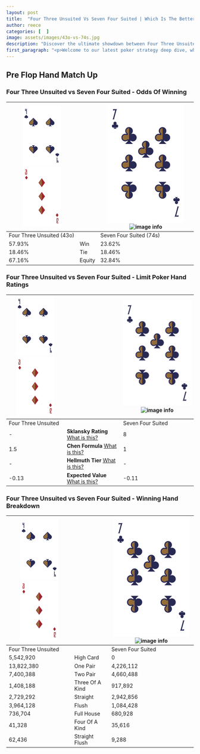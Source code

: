```yaml
---
layout: post
title:  "Four Three Unsuited Vs Seven Four Suited | Which Is The Better Hand In Poker? A Complete Guide"
author: reece
categories: [  ]
image: assets/images/43o-vs-74s.jpg
description: "Discover the ultimate showdown between Four Three Unsuited and Seven Four Suited in poker! Uncover the odds, strategies, and scenarios where one hand triumphs over the other. Get ready to up your poker game with this thrilling analysis."
first_paragraph: "<p>Welcome to our latest poker strategy deep dive, where we're pitting two distinct hands against each other in a high-stakes showdown: Four Three Unsuited vs Seven Four Suited.</p><p>In the dynamic world of poker, every decision counts, and knowing which hand holds the upper hand is key to your success at the table.</p><p>In this article, we'll dissect these two hands, explore the scenarios where one dominates the other, and equip you with the knowledge to make strategic choices that can tip the odds in your favor.</p><p>Get ready to unravel the intriguing dynamics of these poker hands and elevate your game to new heights.</p>"
---
```




[comment]: # (sp0)

## Pre Flop Hand Match Up

<div class="table hand-ratings" markdown="1"> 



### Four Three Unsuited vs Seven Four Suited - Odds Of Winning


    
| ![image info](assets/images/hand1/4.png) ![image info](assets/images/hand1/3o.png) |  | ![image info](assets/images/hand2/7.png) ![image info](assets/images/hand2/4s.png) |
| -------- | -------- | -------- |
| Four Three Unsuited (43o) |  | Seven Four Suited (74s) |
| 57.93% | Win | 23.62% |
| 18.46% | Tie | 18.46% |
| 67.16% | Equity | 32.84% |




[comment]: # (sp1)



### Four Three Unsuited vs Seven Four Suited - Limit Poker Hand Ratings


    
| ![image info](assets/images/hand1/4.png) ![image info](assets/images/hand1/3o.png) |  | ![image info](assets/images/hand2/7.png) ![image info](assets/images/hand2/4s.png) |
| -------- | -------- | -------- |
| Four Three Unsuited |  | Seven Four Suited |
| - | **Sklansky Rating** [What is this?](/sklansky-rating-explained) | 8 |
| 1.5 | **Chen Formula** [What is this?](/chen-formula-explained) | 1 |
| - | **Hellmuth Tier** [What is this?](/Hellmuth-tier-explained) | - |
| -0.13 | **Expected Value** [What is this?](/expected-value-explained) | -0.11 |




[comment]: # (sp2)



### Four Three Unsuited vs Seven Four Suited - Winning Hand Breakdown


    
| ![image info](assets/images/hand1/4.png) ![image info](assets/images/hand1/3o.png) |  | ![image info](assets/images/hand2/7.png) ![image info](assets/images/hand2/4s.png) |
| -------- | -------- | -------- |
| Four Three Unsuited |  | Seven Four Suited |
| 5,542,920 | High Card | 0 |
| 13,822,380 | One Pair | 4,226,112 |
| 7,400,388 | Two Pair | 4,660,488 |
| 1,408,188 | Three Of A Kind | 917,892 |
| 2,729,292 | Straight | 2,942,856 |
| 3,964,128 | Flush | 1,084,428 |
| 736,704 | Full House | 680,928 |
| 41,328 | Four Of A Kind | 35,616 |
| 62,436 | Straight Flush | 9,288 |




[comment]: # (sp3)



</div>

[comment]: # (sp4)



[comment]: # (sp5)

